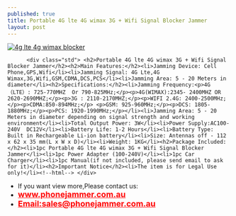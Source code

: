 ```yaml
---
published: true
title: Portable 4G lte 4G wimax 3G + Wifi Signal Blocker Jammer
layout: post
---
```

<div class="product-tabs-content" id="product_tabs_description_contents">
<a href="http://www.phonejammer.com.au/portable-4g-lte-4g-wimax-3g-wifi-signal-blocker-jammer-p-21.html"><img src="http://www.phonejammer.com.au/images/jammera/au4gjammer150629017_03.jpg"  alt="4g lte 4g wimax blocker"/></a>

          <div class="std"> <h2>Portable 4G lte 4G wimax 3G + Wifi Signal Blocker Jammer</h2><h2>Main Features:</h2><li>Jamming Device: Cell Phone,GPS,Wifi</li><li>Jamming Signal: 4G Lte,4G Wimax,3G,Wifi,GSM,CDMA,DCS,PCS</li><li>Jamming Area: 5 - 20 Meters in diameter</li><h2>Specifications:</h2><li>Jamming Frequency:<p>4G（LTE）: 725-770MHZ  Or 790-825MHz;</p><p>4G(WIMAX):2345- 2400MHZ OR  2620-2690MHZ;</p><p>3G : 2110-2170MHZ;</p><p>WIFI 2.4G: 2400-2500MHz;</p><p>CDMA:850-894MHz;</p> <p>GSM: 925-960MHz;</p><p>DCS: 1805-1880MHz;</p><p>PCS: 1920-1990MHz;</p></li><li>Jamming Area: 5 - 20 Meters in diameter depending on signal strength and working environment</li><li>Total Output Power: 3W</li><li>Power Supply:AC100-240V  DC12V</li><li>Battery Life: 1-2 Hours</li><li>Battery Type: Built in Rechargeable Li-ion battery</li><li>Size: Antennas off - 112 x 62 x 35 mm(L x W x D)</li><li>Weight: 1KG</li><h2>Package Included:</h2><li>1pc Portable 4G lte 4G wimax 3G + Wifi Signal Blocker Jammer</li><li>1pc Power Adapter (100-240V)</li><li>1pc Car Charger</li><li>1pc Manual(if not included, please send email to ask for it)</li><h2>Important Notice</h2><li>The item is for Legal Use only!</li><!--html--> </div>

<div><ul>
<li>If you want view more,Please contact us:</li>
<li><a href="www.phonejammer.com.au"  title="www.phonejammer.com.au" style="font-size:18px; font-weight:bold; color:#F00;">www.phonejammer.com.au</a></li>
<li><a href="Mailto:sales@phonejammer.com.au" style="font-size:18px; font-weight:bold; color:#F00;">Email:sales@phonejammer.com.au</a></li>
</ul></div>

</div>